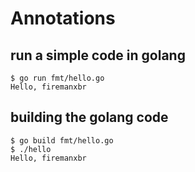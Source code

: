 # Annotations

## run a simple code in golang
```
$ go run fmt/hello.go
Hello, firemanxbr
```

## building the golang code
```
$ go build fmt/hello.go
$ ./hello
Hello, firemanxbr
```